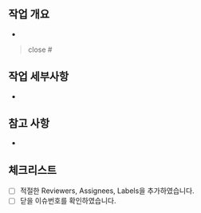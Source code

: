 ## 작업 개요 <!--  주요 작업 내용 간단히 -->
-

<!-- merge 후 닫을 github issue -->
> close #

## 작업 세부사항 <!--  설명이 필요한 세부 사항 -->
-

## 참고 사항 <!-- 관련 다른 이슈 혹은 참고 사항 -->
-

## 체크리스트
- [ ] 적절한 Reviewers, Assignees, Labels을 추가하였습니다.
- [ ] 닫을 이슈번호를 확인하였습니다.
